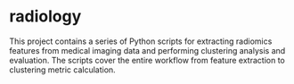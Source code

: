 # radiology
This project contains a series of Python scripts for extracting radiomics features from medical imaging data and performing clustering analysis and evaluation. The scripts cover the entire workflow from feature extraction to clustering metric calculation.
